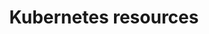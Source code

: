 ---
type: docs
title: "Kubernetes resources"
linkTitle: "Kubernetes"
description: "Deploy and connect to Kubernetes resources in your application"
weight: 600
---